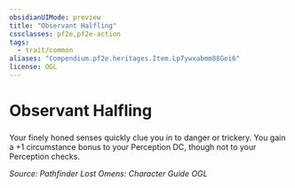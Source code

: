 ```yaml
---
obsidianUIMode: preview
title: "Observant Halfling"
cssclasses: pf2e,pf2e-action
tags:
  - trait/common
aliases: "Compendium.pf2e.heritages.Item.Lp7ywxabmm88Gei6"
license: OGL
---
```

# Observant Halfling

### 






Your finely honed senses quickly clue you in to danger or trickery. You gain a +1 circumstance bonus to your Perception DC, though not to your Perception checks.

*Source: Pathfinder Lost Omens: Character Guide*
*OGL*